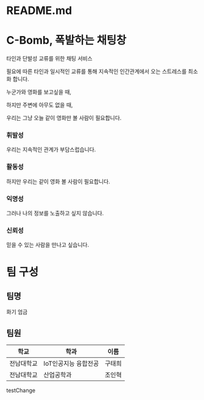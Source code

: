 # README.md

# C-Bomb, 폭발하는 채팅창

타인과 단발성 교류를 위한 채팅 서비스

필요에 따른 타인과 일시적인 교류를 통해 지속적인 인간관계에서 오는 스트레스를 최소화 합니다.

누군가와 영화를 보고싶을 때,

하지만 주변에 아무도 없을 때,

우리는 그냥 오늘 같이 영화만 볼 사람이 필요합니다.

### 휘발성

우리는 지속적인 관계가 부담스럽습니다.

### 활동성

하지만 우리는 같이 영화 볼 사람이 필요합니다.

### 익명성

그러나 나의 정보를 노출하고 싶지 않습니다.

### 신뢰성

믿을 수 있는 사람을 만나고 싶습니다.

# 팀 구성

## 팀명

화기 엄금

## 팀원

| 학교 | 학과 | 이름 |
| --- | --- | --- |
| 전남대학교 | IoT인공지능 융합전공 | 구태희 |
| 전남대학교 | 산업공학과 | 조인혁 |

testChange
